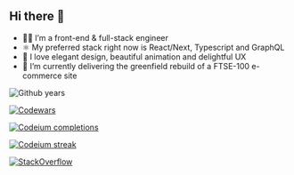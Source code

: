 ## Hi there 👋

* 👨‍💻 I’m a front-end & full-stack engineer
* ⚛️ My preferred stack right now is React/Next, Typescript and GraphQL
* 🎨 I love elegant design, beautiful animation and delightful UX
* 🔭 I’m currently delivering the greenfield rebuild of a FTSE-100 e-commerce site

![Github years](https://badges.pufler.dev/years/chrisfrancis27)

[![Codewars](https://www.codewars.com/users/chrisfrancis27/badges/small)](https://www.codewars.com/users/chrisfrancis27)

[![Codeium completions](https://codeium.com/badges/user/chrisf/autocomplete)](https://codeium.com/profile/chrisf)

[![Codeium streak](https://img.shields.io/endpoint?url=https://codeium.com/badges/user/chrisf/streak)](https://codeium.com/profile/chrisf)

[![StackOverflow](https://stackoverflow-badge.vercel.app/?userID=752213)](https://stackoverflow.com/users/752213/chrisfrancis27)
